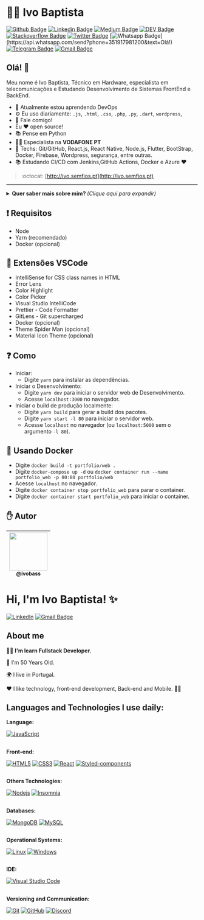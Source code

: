 
# :man_technologist: Ivo Baptista

[![Github Badge](https://img.shields.io/badge/-Github-000?style=flat-square&logo=Github&logoColor=white&link=https://github.com/ivobass)](https://github.com/ivobass)
[![Linkedin Badge](https://img.shields.io/badge/-LinkedIn-blue?style=flat-square&logo=Linkedin&logoColor=white&link=https://www.linkedin.com/in/ivo-baptista-3712144/)](https://www.linkedin.com/in/ivo-baptista-3712144/)
[![Medium Badge](https://img.shields.io/badge/-@ivobass-black?style=flat-square&labelColor=000000&logo=Medium&link=https://medium.com/@ivobaptista)](https://medium.com/@ivobaptista)
[![DEV Badge](https://img.shields.io/badge/-DEV.to-000?style=flat-square&logo=dev.to&logoColor=white&link=https://dev.to/ivobass)](https://dev.to/ivobass)
[![Stackoverflow Badge](https://img.shields.io/badge/-Stackoverflow-4CA143?style=flat-square&logo=Stackoverflow&logoColor=white&link=https://pt.stackoverflow.com/users/198128/ivo-baptista)](https://pt.stackoverflow.com/users/198128/ivo-baptista)
[![Twitter Badge](https://img.shields.io/badge/-Twitter-1ca0f1?style=flat-square&labelColor=1ca0f1&logo=twitter&logoColor=white&link=https://twitter.com/ivobaptista)](https://twitter.com/ivobaptista)
[![Whatsapp Badge](https://img.shields.io/badge/-Whatsapp-4CA143?style=flat-square&labelColor=4CA143&logo=whatsapp&logoColor=white&link=https://api.whatsapp.com/send?phone=351917981200&text=Olá!)](https://api.whatsapp.com/send?phone=351917981200&text=Olá!)
[![Telegram Badge](https://img.shields.io/badge/-Telegram-1ca0f1?style=flat-square&labelColor=1ca0f1&logo=telegram&logoColor=white&link=https://t.me/joinchat/NRZBjhlw97OlMwfo1AlJBw)](https://t.me/joinchat/NRZBjhlw97OlMwfo1AlJBw)
[![Gmail Badge](https://img.shields.io/badge/-Gmail-c14438?style=flat-square&logo=Gmail&logoColor=white&link=mailto:ivobass@gmail.com)](mailto:ivobass@gmail.com)

## Olá! 👋

Meu nome é Ivo Baptista, Técnico em Hardware, especialista em telecomunicações e Estudando Desenvolvimento de Sistemas FrontEnd e BackEnd.

- 🌱 Atualmente estou aprendendo DevOps
- ⚙️ Eu uso diariamente: `.js`, `.html`, `.css`, `.php`, `.py`, `.dart`, `wordpress`,
- 💬 Fale comigo!
- Eu :heart: open source!
- :books: Pense em Python
- :office_worker: Especialista na  **VODAFONE PT**
- :blue_heart: Techs: Git/GitHub, React.js, React Native, Node.js, Flutter, BootStrap, Docker, Firebase, Wordpress, segurança, entre outras.
- :books: Estudando CI/CD com Jenkins,GitHub Actions, Docker e Azure :heart:

> :octocat: [http://ivo.semfios.pt](http://ivo.semfios.pt)

---

<details>
  <summary> <b> Quer saber mais sobre mim? </b> <i>(Clique aqui para expandir)</i> </summary>
  <br>

  [![Github Status](https://github-readme-stats.vercel.app/api?username=IVOBASS&show_icons=true&title_color=fff&icon_color=79ff97&text_color=9f9f9f&bg_color=151515)](https://github.com/ivobass/ivobass)

## Algumas tecnologias

<img src="https://github.com/Quadrified/Quadrified/blob/master/assets/svg/dev/languages/js.svg" alt="js" style="vertical-align:top; margin:4px">
<img src="https://github.com/Quadrified/Quadrified/blob/master/assets/svg/dev/languages/html.svg" alt="html" style="vertical-align:top; margin:4px">
<img src="https://github.com/Quadrified/Quadrified/blob/master/assets/svg/dev/languages/python.svg" alt="Python" style="vertical-align:top; margin:4px">
<img src="https://github.com/Quadrified/Quadrified/blob/master/assets/svg/dev/services/azure.svg" alt="azure" style="vertical-align:top; margin:4px">
<img src="https://github.com/Quadrified/Quadrified/blob/master/assets/svg/dev/services/dockerhub.svg" alt="dockerhub" style="vertical-align:top; margin:4px">
<img src="https://github.com/Quadrified/Quadrified/blob/master/assets/svg/dev/services/npm.svg" alt="npm" style="vertical-align:top; margin:4px">
<img src="https://github.com/Quadrified/Quadrified/blob/master/assets/svg/dev/tools/visualstudio_code.svg" alt="vscode" style="vertical-align:top; margin:4px">
<img src="https://github.com/Quadrified/Quadrified/blob/master/assets/svg/dev/services/exchange.svg" alt="Exchange" style="vertical-align:top; margin:4px">
<img src="https://github.com/Quadrified/Quadrified/blob/master/assets/svg/dev/services/office_365.svg" alt="Office_365" style="vertical-align:top; margin:4px">
<img src="https://github.com/Quadrified/Quadrified/blob/master/assets/svg/dev/misc/security.svg" alt="Security" style="vertical-align:top; margin:4px">
<img src="https://github.com/Quadrified/Quadrified/blob/master/assets/svg/dev/misc/ai.svg" alt="AI" style="vertical-align:top; margin:4px">
<img src="https://github.com/Quadrified/Quadrified/blob/master/assets/svg/dev/misc/mobile.svg" alt="mobile_development" style="vertical-align:top; margin:4px">
<img src="https://github.com/Quadrified/Quadrified/blob/master/assets/svg/blogs/wordpress.svg" alt="Wordpress" style="vertical-align:top; margin:4px">
<img src="https://github.com/Quadrified/Quadrified/blob/master/assets/svg/devices/mac.svg" alt="Mac" style="vertical-align:top; margin:4px">
<img src="https://github.com/Quadrified/Quadrified/blob/master/assets/svg/devices/pc.svg" alt="PC" style="vertical-align:top; margin:4px"></details>




## :exclamation: Requisitos

-  Node
-  Yarn (recomendado)
-  Docker (opcional)

## :blue_heart: Extensões VSCode

-  IntelliSense for CSS class names in HTML
-  Error Lens
-  Color Highlight
-  Color Picker
-  Visual Studio IntelliCode
-  Prettier - Code Formatter
-  GitLens - Git supercharged
-  Docker (opcional)
-  Theme Spider Man (opcional)
-  Material Icon Theme (opcional)

## :question: Como

-  Iniciar:
   -  Digite `yarn` para instalar as dependências.
-  Iniciar o Desenvolvimento:
   -  Digite `yarn dev` para iniciar o servidor web de Desenvolvimento.
   -  Acesse `localhost:3000` no navegador.
-  Iniciar o build de produção localmente:
   -  Digite `yarn build` para gerar a build dos pacotes.
   -  Digite `yarn start -l 80` para iniciar o servidor web.
   -  Acesse `localhost` no navegador (ou `localhost:5000` sem o argumento `-l 80`).

## :whale: Usando Docker

-  Digite `docker build -t portfolio/web .`
-  Digite `docker-compose up -d` ou `docker container run --name portfolio_web -p 80:80 portfolio/web`
-  Acesse `localhost` no navegador.
-  Digite `docker container stop portfolio_web` para parar o container.
-  Digite `docker container start portfolio_web` para iniciar o container.

## :hand: Autor

| [<img width=100 src="https://avatars1.githubusercontent.com/u/9615594?s=400&v=4"><br><sub>@ivobass</sub>](https://github.com/ivobass) |
| :----------------------------------------------------------------------------------------------------------------------------: |




# Hi, I'm Ivo Baptista! ✨

[![LinkedIn](https://img.shields.io/static/v1?label=LinkedIn&message=%20&color=pink&logo=LinkedIn&style=flat-square&logoColor=white)](https://www.linkedin.com/in/ivo-baptista-3712144/) [![Gmail Badge](https://img.shields.io/badge/-ivobassm@gmail.com-c14438?style=flatsquare&logo=Gmail&logoColor=white&link=mailto:ivobass@gmail.com)](mailto:ivobass@gmail.com)

## About me


👩‍💻 <strong>I'm learn Fullstack Developer.</strong> 

👣 I'm 50 Years Old.

🌍 I live in Portugal.

❤ I like technology, front-end development, Back-end and  Mobile. 🎯🚀

## Languages and Technologies I use daily:

**Language:**

[![JavaScript](https://img.shields.io/badge/-JavaScript-black?style=flat-square&logo=javascript&link=https://github.com/ivobass/)](https://github.com/ivobass/) 

##

**Front-end:**

[![HTML5](https://img.shields.io/badge/-HTML5-E34F26?style=flat-square&logo=html5&logoColor=white&link=https://github.com/ivobass)](https://github.com/ivobass)   [![CSS3](https://img.shields.io/badge/-CSS3-1572B6?style=flat-square&logo=css3&link=https://github.com/ivobass)](https://github.com/ivobass)   [![React](https://img.shields.io/badge/-React-black?style=flat-square&logo=react&link=https://github.com/ivobass/)](https://github.com/ivobass/)  [![Styled-components](https://img.shields.io/badge/-Styled%20Components-pink?style=flat-square&logo=styled-components)](https://github.com/ivobass/) 

##

**Others Technologies:**

[![Nodejs](https://img.shields.io/badge/-Nodejs-black?style=flat-square&logo=Node.js&link=https://github.com/ivobass/)](https://github.com/ivobass/) [![Insomnia](https://img.shields.io/badge/-Insomnia-5849BE?style=flat-square&logo=Insomnia&link=https://github.com/ivobass/)](https://github.com/ivobass/)

##

**Databases:**

[![MongoDB](https://img.shields.io/badge/-MongoDB-black?style=flat-square&logo=mongodb&link=https://github.com/ivobass/)](https://github.com/ivobass/) [![MySQL](https://img.shields.io/badge/-MySQL-a0c4db?style=flat-square&logo=mysql&link=https://github.com/ivobass/)](https://github.com/ivobass/)

##

**Operational Systems:**

[![Linux](https://img.shields.io/badge/-Linux-333333?style=flat-square&logo=Linux&link=https://github.com/ivobass/)](https://github.com/ivobass/) [![Windows](https://img.shields.io/badge/-Windows-0078D6?style=flat-square&logo=Windows&link=https://github.com/ivobass/)](https://github.com/ivobass/)

##

**IDE:**

[![Visual Studio Code](https://img.shields.io/badge/-Visual%20Studio%20Code-007ACC?style=flat-square&logo=VisualStudioCode&link=https://github.com/ivobass/)](https://github.com/ivobass/)

##

**Versioning and Communication:**

[![Git](https://img.shields.io/badge/-Git-black?style=flat-square&logo=git&link=https://github.com/ivobass/)](https://github.com/ivobass/) [![GitHub](https://img.shields.io/badge/-GitHub-181717?style=flat-square&logo=github&link=https://github.com/ivobass/)](https://github.com/ivobass/) [![Discord](https://img.shields.io/badge/-Discord-000000?style=flat-square&logo=Discord&link=https://github.com/ivobass/)](https://github.com/ivobass/)
